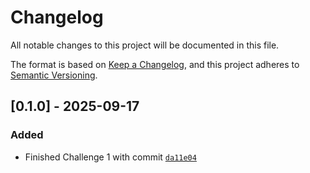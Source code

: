 # Changelog

All notable changes to this project will be documented in this file.

The format is based on [Keep a Changelog](https://keepachangelog.com/en/1.1.0/), and this project adheres to [Semantic Versioning](https://semver.org/spec/v2.0.0.html).

## [0.1.0] - 2025-09-17 

### Added

- Finished Challenge 1 with commit [`da11e04`](https://github.com/Frank0415/eudyptula/commit/da11e043bec4706cf42cd4b7c615e6697c46abe9)
